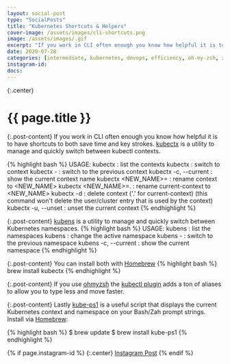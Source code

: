 ```yaml
---
layout: social-post
type: "SocialPosts"
title: "Kubernetes Shortcuts & Helpers"
cover-image: /assets/images/cli-shortcuts.png
image: /assets/images/.gif
excerpt: "If you work in CLI often enough you know how helpful it is to have shortcuts to both save time and key strokes. Check out these for kubernetes"
date: 2020-07-28
categories: [intermediate, kubernetes, devops, efficiency, oh-my-zsh, zsh, homebrew, terminal, cli]
instagram-id:
docs:
---
```

{:.center}
# {{ page.title }}

{:.post-content}
If you work in CLI often enough you know how helpful it is to have shortcuts to both save time and key strokes.
<a href="https://github.com/ahmetb/kubectx" target="_blank">kubectx</a> is a utility to manage and quickly switch between kubectl contexts.

{% highlight bash %}
USAGE:
  kubectx                   : list the contexts
  kubectx <NAME>            : switch to context <NAME>
  kubectx -                 : switch to the previous context
  kubectx -c, --current     : show the current context name
  kubectx <NEW_NAME>=<NAME> : rename context <NAME> to <NEW_NAME>
  kubectx <NEW_NAME>=.      : rename current-context to <NEW_NAME>
  kubectx -d <NAME>         : delete context <NAME> ('.' for current-context)
                              (this command won't delete the user/cluster entry
                              that is used by the context)
  kubectx -u, --unset       : unset the current context
{% endhighlight %}

{:.post-content}
<a href="https://github.com/ahmetb/kubectx#kubens1" target="_blank">kubens</a> is a utility to manage and quickly switch between Kubernetes namespaces.
{% highlight bash %}
USAGE:
  kubens                    : list the namespaces
  kubens <NAME>             : change the active namespace
  kubens -                  : switch to the previous namespace
  kubens -c, --current      : show the current namespace
{% endhighlight %}

{:.post-content}
You can install both with <a href="https://brew.sh/" target="_blank">Homebrew</a>
{% highlight bash %}
brew install kubectx
{% endhighlight %}

{:.post-content}
If you use <a href="https://github.com/ohmyzsh/ohmyzsh" target="_blank">ohmyzsh</a>
the <a href="https://github.com/ohmyzsh/ohmyzsh/tree/master/plugins/kubectl" target="_blank">kubectl plugin</a>
adds a ton of aliases to allow you to type less and move faster.

{:.post-content}
Lastly <a href="https://github.com/jonmosco/kube-ps1" target="_blank">kube-ps1</a>
is a useful script that displays the current Kubernetes context and namespace
on your Bash/Zah prompt strings. Install via <a href="https://brew.sh/" target="_blank">Homebrew</a>:

{% highlight bash %}
$ brew update
$ brew install kube-ps1
{% endhighlight %}


{% if page.instagram-id %}
{:.center}
<a class="insta-link" href="https://www.instagram.com/p/{{page.instagram-id}}" target="_blank">Instagram Post</a>
{% endif %}

